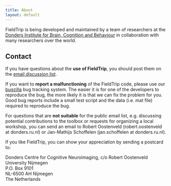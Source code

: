 ```yaml
---
title: About
layout: default
---
```


FieldTrip is being developed and maintained by a team of researchers at the [Donders Institute for Brain, Cognition and Behaviour](http://www.ru.nl/donders) in collaboration with many researchers over the world.

## Contact

If you have questions about the **use of FieldTrip**, you should post them on the [email discussion list](/discussion_list).

If you want to **report a malfunctioning** of the FieldTrip code, please use our [bugzilla](/bugzilla) bug tracking system. The easier it is for one of the developers to reproduce the bug, the more likely it is that we can fix the problem for you. Good bug reports include a small test script and the data (i.e. mat file) required to reproduce the bug.

For questions that are **not suitable** for the public email list, e.g. discussing potential contributions to the toolbox or requests for organizing a local workshop, you can send an email to Robert Oostenveld (robert.oostenveld at donders.ru.nl) or Jan-Mathijs Schoffelen (jan.schoffelen at donders.ru.nl).

If you like FieldTrip, you can show your appreciation by sending a postcard to:

Donders Centre for Cognitive Neuroimaging, c/o Robert Oostenveld  
University Nijmegen  
P.O. Box 9101  
NL-6500 AH Nijmegen  
The Netherlands  
